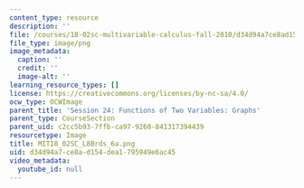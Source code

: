 ```yaml
---
content_type: resource
description: ''
file: /courses/18-02sc-multivariable-calculus-fall-2010/d34d94a7ce8ad154dea1795949e6ac45_MIT18_02SC_L8Brds_6a.png
file_type: image/png
image_metadata:
  caption: ''
  credit: ''
  image-alt: ''
learning_resource_types: []
license: https://creativecommons.org/licenses/by-nc-sa/4.0/
ocw_type: OCWImage
parent_title: 'Session 24: Functions of Two Variables: Graphs'
parent_type: CourseSection
parent_uid: c2cc5b93-7ffb-ca97-9260-841317394439
resourcetype: Image
title: MIT18_02SC_L8Brds_6a.png
uid: d34d94a7-ce8a-d154-dea1-795949e6ac45
video_metadata:
  youtube_id: null
---
```

